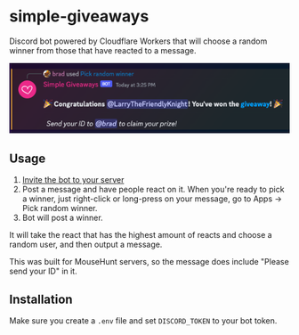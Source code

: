 # simple-giveaways

Discord bot powered by Cloudflare Workers that will choose a random winner from those that have reacted to a message.

![sample-output](assets/sample.png)

## Usage

1. [Invite the bot to your server](https://discord.com/api/oauth2/authorize?client_id=1043925848526430279&permissions=2147551296&scope=bot%20applications.commands)
2. Post a message and have people react on it. When you're ready to pick a winner, just right-click or long-press on your message, go to Apps → Pick random winner.
3. Bot will post a winner.

It will take the react that has the highest amount of reacts and choose a random user, and then output a message.

This was built for MouseHunt servers, so the message does include "Please send your ID" in it.

## Installation

Make sure you create a `.env` file and set `DISCORD_TOKEN` to your bot token.
